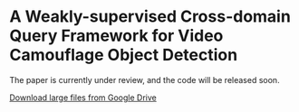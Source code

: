 # A Weakly-supervised Cross-domain Query Framework for Video Camouflage Object Detection
The paper is currently under review, and the code will be released soon.

[Download large files from Google Drive](https://drive.google.com/file/d/17pSoUXBFg63PuyucYI074V-kXMJ1uhPm/view?usp=drive_link)

